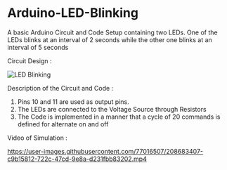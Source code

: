 # Arduino-LED-Blinking
A basic Arduino Circuit and Code Setup containing two LEDs. One of the LEDs blinks at an interval of 2 seconds while the other one blinks at an interval of 5 seconds

Circuit Design : 

![LED Blinking](https://user-images.githubusercontent.com/77016507/208657339-82142a93-1b8b-4a2d-bbde-457e1ee3aca1.png)

Description of the Circuit and Code :

1) Pins 10 and 11 are used as output pins.
2) The LEDs are connected to the Voltage Source through Resistors
3) The Code is implemented in a manner that a cycle of 20 commands is defined for alternate on and off

Video of Simulation :


https://user-images.githubusercontent.com/77016507/208683407-c9b15812-722c-47cd-9e8a-d231fbb83202.mp4

